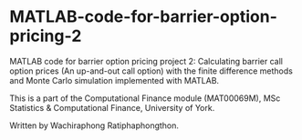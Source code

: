 # MATLAB-code-for-barrier-option-pricing-2
MATLAB code for barrier option pricing project 2: Calculating barrier call option prices (An up-and-out call option) with
the finite difference methods and Monte Carlo simulation implemented with MATLAB.

This is a part of the Computational Finance module (MAT00069M), MSc Statistics & Computational Finance, University of York.

Written by Wachiraphong Ratiphaphongthon.
